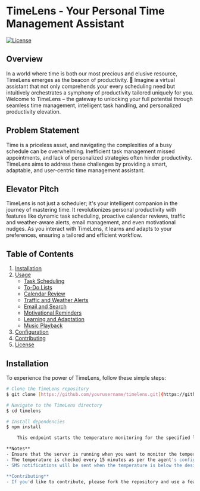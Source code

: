 # TimeLens - Your Personal Time Management Assistant

[![License](https://img.shields.io/badge/License-MIT-blue.svg)](LICENSE)

## Overview

In a world where time is both our most precious and elusive resource, TimeLens emerges as the beacon of productivity. 🚀 Imagine a virtual assistant that not only comprehends your every scheduling need but intuitively orchestrates a symphony of productivity tailored uniquely for you. Welcome to TimeLens – the gateway to unlocking your full potential through seamless time management, intelligent task handling, and personalized productivity elevation.

## Problem Statement

Time is a priceless asset, and navigating the complexities of a busy schedule can be overwhelming. Inefficient task management missed appointments, and lack of personalized strategies often hinder productivity. TimeLens aims to address these challenges by providing a smart, adaptable, and user-centric time management assistant.

## Elevator Pitch

TimeLens is not just a scheduler; it's your intelligent companion in the journey of mastering time. It revolutionizes personal productivity with features like dynamic task scheduling, proactive calendar reviews, traffic and weather-aware alerts, email management, and even motivational nudges. As you interact with TimeLens, it learns and adapts to your preferences, ensuring a tailored and efficient workflow.

## Table of Contents

1. [Installation](#installation)
2. [Usage](#usage)
   - [Task Scheduling](#task-scheduling)
   - [To-Do Lists](#to-do-lists)
   - [Calendar Review](#calendar-review)
   - [Traffic and Weather Alerts](#traffic-and-weather-alerts)
   - [Email and Search](#email-and-search)
   - [Motivational Reminders](#motivational-reminders)
   - [Learning and Adaptation](#learning-and-adaptation)
   - [Music Playback](#music-playback)
3. [Configuration](#configuration)
4. [Contributing](#contributing)
5. [License](#license)

## Installation

To experience the power of TimeLens, follow these simple steps:

```bash
# Clone the TimeLens repository
$ git clone [https://github.com/yourusername/timelens.git](https://github.com/RuchikaSuryawanshi7/Fledgings)

# Navigate to the TimeLens directory
$ cd timelens

# Install dependencies
$ npm install

    This endpoint starts the temperature monitoring for the specified location and desired temperature range.

**Notes**
- Ensure that the server is running when you want to monitor the temperature.
- The temperature is checked every 15 minutes as per the agent's configuration.
- SMS notifications will be sent when the temperature is below the desired_min_temp or above the desired_max_temp.

**Contributing**
- If you'd like to contribute, please fork the repository and use a feature branch. Pull requests are warmly welcome.

